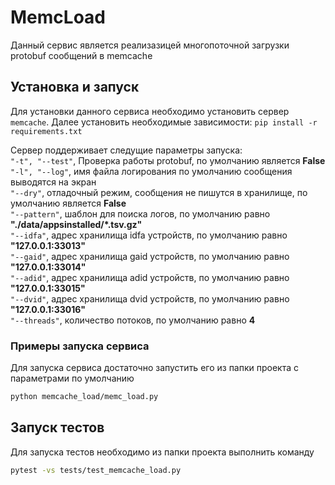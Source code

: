 # MemcLoad
Данный сервис является реализазицей многопоточной загрузки protobuf сообщений в memcache

## Установка и запуск
Для установки данного сервиса необходимо установить сервер `memcache`.
Далее установить необходимые зависимости:
`pip install -r requirements.txt`


Сервер поддерживает следущие параметры запуска:<br>
`"-t", "--test"`, Проверка работы protobuf, по умолчанию является **False**<br>
`"-l", "--log"`, имя файла логирования по умолчанию сообщения выводятся на экран<br>
`"--dry"`, отладочный режим, сообщения не пишутся в хранилище, по умолчанию является **False**<br>
`"--pattern"`, шаблон для поиска логов, по умолчанию равно **"./data/appsinstalled/\*.tsv.gz"**<br>
`"--idfa"`, адрес хранилища idfa устройств, по умолчанию равно **"127.0.0.1:33013"**<br>
`"--gaid"`, адрес хранилища gaid устройств, по умолчанию равно **"127.0.0.1:33014"**<br>
`"--adid"`, адрес хранилища adid устройств, по умолчанию равно **"127.0.0.1:33015"**<br>
`"--dvid"`, адрес хранилища dvid устройств, по умолчанию равно **"127.0.0.1:33016"**<br>
`"--threads"`, количество потоков, по умолчанию равно **4**<br>


### Примеры запуска сервиса
Для запуска сервиса достаточно запустить его из папки проекта с параметрами по умолчанию
```bash
python memcache_load/memc_load.py
```

## Запуск тестов
Для запуска тестов необходимо из папки проекта выполнить команду
```bash
pytest -vs tests/test_memcache_load.py
```

